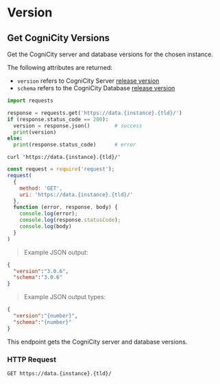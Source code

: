 # Version

## Get CogniCity Versions

Get the CogniCity server and database versions for the chosen instance.

The following attributes are returned:

- `version` refers to CogniCity Server [release version](https://github.com/urbanriskmap/cognicity-server/releases)
- `schema` refers to the CogniCity Database [release version](https://github.com/urbanriskmap/cognicity-schema/releases)

```python
import requests

response = requests.get('https://data.{instance}.{tld}/')
if (response.status_code == 200):
  version = response.json()        # success
  print(version)
else:
  print(response.status_code)      # error            
```

```shell
curl 'https://data.{instance}.{tld}/'
```

```javascript
const request = require('request');
request(
  {
    method: 'GET',
    uri: 'https://data.{instance}.{tld}/'
  },
  function (error, response, body) {
    console.log(error);
    console.log(response.statusCode);
    console.log(body)
  }
)
```

> Example JSON output:

```json
{
  "version":"3.0.6",
  "schema":"3.0.6"
}
```

> Example JSON output types:

```json
{
  "version":"{number}",
  "schema":"{number}"
}
```

This endpoint gets the CogniCity server and database versions.

### HTTP Request

`GET https://data.{instance}.{tld}/`
